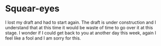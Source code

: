 # Squear-eyes
I lost my draft and had to start again. The draft is under construction and I understand that at this time it would be waste of time to go over it at this stage. I wonder if I could get back to you at another day this week, again I feel like a fool and I am sorry for this.
